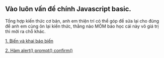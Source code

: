 ## Vào luôn vấn đề chính Javascript basic.
Tổng hợp kiến thức cơ bản, anh em thiện trí có thể góp để sửa lại cho đúng để anh em cùng ôn lại kiến thức,
thằng nào MÕM bảo học cái này vô giá trị thì mời ra chỗ khác.

[1. Biến và khai báo biến  ](Bien/lythuyet1.md)

[2. Hàm alert() prompt() confirm()  ](Bien/lythuyet2.md)
